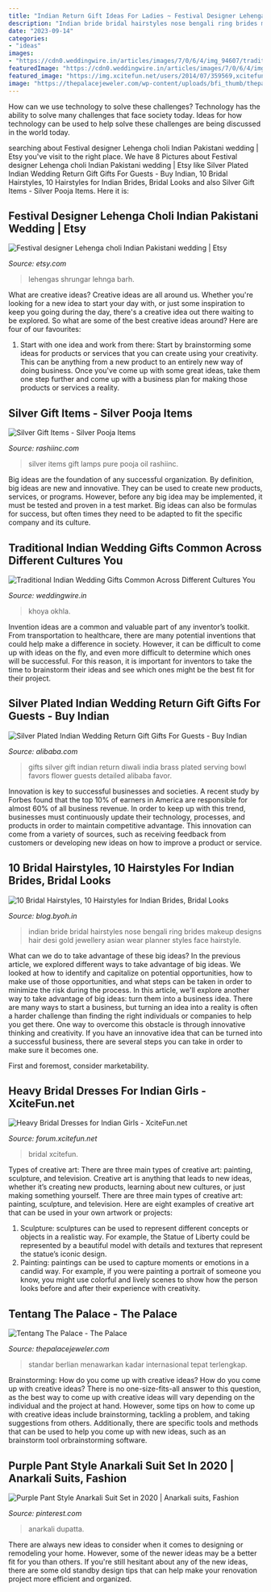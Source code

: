 ```yaml
---
title: "Indian Return Gift Ideas For Ladies ~ Festival Designer Lehenga Choli Indian Pakistani Wedding"
description: "Indian bride bridal hairstyles nose bengali ring brides makeup designs hair desi gold jewellery asian wear planner styles face hairstyle"
date: "2023-09-14"
categories:
- "ideas"
images:
- "https://cdn0.weddingwire.in/articles/images/7/0/6/4/img_94607/traditional-indian-wedding-gift-khoya-official-box-of-sweets.jpg"
featuredImage: "https://cdn0.weddingwire.in/articles/images/7/0/6/4/img_94607/traditional-indian-wedding-gift-khoya-official-box-of-sweets.jpg"
featured_image: "https://img.xcitefun.net/users/2014/07/359569,xcitefun-heavy-bridal-dress-5.jpg"
image: "https://thepalacejeweler.com/wp-content/uploads/bfi_thumb/thepalace_margocity_02-oa9cqghcaostg1x0wtvuq9xuty5efrkrw0yn4nxvos.jpg"
---
```



How can we use technology to solve these challenges?
Technology has the ability to solve many challenges that face society today. Ideas for how technology can be used to help solve these challenges are being discussed in the world today.

	

		
searching about Festival designer Lehenga choli Indian Pakistani wedding | Etsy you've visit to the right place. We have 8 Pictures about Festival designer Lehenga choli Indian Pakistani wedding | Etsy like Silver Plated Indian Wedding Return Gift Gifts For Guests - Buy Indian, 10 Bridal Hairstyles, 10 Hairstyles for Indian Brides, Bridal Looks and also Silver Gift Items - Silver Pooja Items. Here it is:
		
    
## Festival Designer Lehenga Choli Indian Pakistani Wedding | Etsy

<img loading=lazy src="https://i.etsystatic.com/26977331/r/il/cd409e/3018391176/il_fullxfull.3018391176_cfkg.jpg" onerror="this.onerror=null;this.src='https://tse4.mm.bing.net/th?id=OIP.58m-kKvPTGDzkf5xhOio6QHaLH&amp;pid=15.1';" alt="Festival designer Lehenga choli Indian Pakistani wedding | Etsy">

_Source: etsy.com_

>lehengas shrungar lehnga barh. 

	

What are creative ideas?
Creative ideas are all around us. Whether you're looking for a new idea to start your day with, or just some inspiration to keep you going during the day, there's a creative idea out there waiting to be explored. So what are some of the best creative ideas around? Here are four of our favourites: 
1. Start with one idea and work from there: Start by brainstorming some ideas for products or services that you can create using your creativity. This can be anything from a new product to an entirely new way of doing business. Once you've come up with some great ideas, take them one step further and come up with a business plan for making those products or services a reality. 


    
## Silver Gift Items - Silver Pooja Items

<img loading=lazy src="http://www.rashiinc.com/images/silver/DSCN1517.JPG" onerror="this.onerror=null;this.src='https://tse3.mm.bing.net/th?id=OIP.7323vQuxDadUzv3gcE-kZQHaFj&amp;pid=15.1';" alt="Silver Gift Items - Silver Pooja Items">

_Source: rashiinc.com_

>silver items gift lamps pure pooja oil rashiinc. 

	

Big ideas are the foundation of any successful organization. By definition, big ideas are new and innovative. They can be used to create new products, services, or programs. However, before any big idea may be implemented, it must be tested and proven in a test market. Big ideas can also be formulas for success, but often times they need to be adapted to fit the specific company and its culture.

    
## Traditional Indian Wedding Gifts Common Across Different Cultures You

<img loading=lazy src="https://cdn0.weddingwire.in/articles/images/7/0/6/4/img_94607/traditional-indian-wedding-gift-khoya-official-box-of-sweets.jpg" onerror="this.onerror=null;this.src='https://tse4.mm.bing.net/th?id=OIP.lyH2nZblkrw-GfKo5DsBkQHaGB&amp;pid=15.1';" alt="Traditional Indian Wedding Gifts Common Across Different Cultures You">

_Source: weddingwire.in_

>khoya okhla. 

	

Invention ideas are a common and valuable part of any inventor’s toolkit. From transportation to healthcare, there are many potential inventions that could help make a difference in society. However, it can be difficult to come up with ideas on the fly, and even more difficult to determine which ones will be successful. For this reason, it is important for inventors to take the time to brainstorm their ideas and see which ones might be the best fit for their project.

    
## Silver Plated Indian Wedding Return Gift Gifts For Guests - Buy Indian

<img loading=lazy src="https://sc01.alicdn.com/kf/UT8ar0IXTXaXXagOFbXD/161102917/UT8ar0IXTXaXXagOFbXD.jpg" onerror="this.onerror=null;this.src='https://tse4.mm.bing.net/th?id=OIP.FZftqY80y_fgw7LDEB__vwHaHa&amp;pid=15.1';" alt="Silver Plated Indian Wedding Return Gift Gifts For Guests - Buy Indian">

_Source: alibaba.com_

>gifts silver gift indian return diwali india brass plated serving bowl favors flower guests detailed alibaba favor. 

	

Innovation is key to successful businesses and societies. A recent study by Forbes found that the top 10% of earners in America are responsible for almost 60% of all business revenue. In order to keep up with this trend, businesses must continuously update their technology, processes, and products in order to maintain competitive advantage. This innovation can come from a variety of sources, such as receiving feedback from customers or developing new ideas on how to improve a product or service.

    
## 10 Bridal Hairstyles, 10 Hairstyles For Indian Brides, Bridal Looks

<img loading=lazy src="http://blog.byoh.in/wp-content/uploads/2016/06/f6d637f16dd70faa34e9d4e0eb336505-1.jpg" onerror="this.onerror=null;this.src='https://tse3.mm.bing.net/th?id=OIP.Na2yJ1g5YOv0vXTVoEsKmAHaLH&amp;pid=15.1';" alt="10 Bridal Hairstyles, 10 Hairstyles for Indian Brides, Bridal Looks">

_Source: blog.byoh.in_

>indian bride bridal hairstyles nose bengali ring brides makeup designs hair desi gold jewellery asian wear planner styles face hairstyle. 

	

What can we do to take advantage of these big ideas?
In the previous article, we explored different ways to take advantage of big ideas. We looked at how to identify and capitalize on potential opportunities, how to make use of those opportunities, and what steps can be taken in order to minimize the risk during the process. In this article, we'll explore another way to take advantage of big ideas: turn them into a business idea.
There are many ways to start a business, but turning an idea into a reality is often a harder challenge than finding the right individuals or companies to help you get there. One way to overcome this obstacle is through innovative thinking and creativity. If you have an innovative idea that can be turned into a successful business, there are several steps you can take in order to make sure it becomes one. 

First and foremost, consider marketability.

    
## Heavy Bridal Dresses For Indian Girls - XciteFun.net

<img loading=lazy src="https://img.xcitefun.net/users/2014/07/359569,xcitefun-heavy-bridal-dress-5.jpg" onerror="this.onerror=null;this.src='https://tse4.mm.bing.net/th?id=OIP._h3njKivHLMeouzac9PjpAHaLK&amp;pid=15.1';" alt="Heavy Bridal Dresses for Indian Girls - XciteFun.net">

_Source: forum.xcitefun.net_

>bridal xcitefun. 

	

Types of creative art: There are three main types of creative art: painting, sculpture, and television.
Creative art is anything that leads to new ideas, whether it’s creating new products, learning about new cultures, or just making something yourself. There are three main types of creative art: painting, sculpture, and television. Here are eight examples of creative art that can be used in your own artwork or projects: 
1. Sculpture: sculptures can be used to represent different concepts or objects in a realistic way. For example, the Statue of Liberty could be represented by a beautiful model with details and textures that represent the statue’s iconic design. 
2. Painting: paintings can be used to capture moments or emotions in a candid way. For example, if you were painting a portrait of someone you know, you might use colorful and lively scenes to show how the person looks before and after their experience with creativity. 

    
## Tentang The Palace - The Palace

<img loading=lazy src="https://thepalacejeweler.com/wp-content/uploads/bfi_thumb/thepalace_margocity_02-oa9cqghcaostg1x0wtvuq9xuty5efrkrw0yn4nxvos.jpg" onerror="this.onerror=null;this.src='https://tse3.mm.bing.net/th?id=OIP.R9nzXlDM-qntWmAutb2ccQHaDP&amp;pid=15.1';" alt="Tentang The Palace - The Palace">

_Source: thepalacejeweler.com_

>standar berlian menawarkan kadar internasional tepat terlengkap. 

	

Brainstorming: How do you come up with creative ideas?
How do you come up with creative ideas?
There is no one-size-fits-all answer to this question, as the best way to come up with creative ideas will vary depending on the individual and the project at hand. However, some tips on how to come up with creative ideas include brainstorming, tackling a problem, and taking suggestions from others. Additionally, there are specific tools and methods that can be used to help you come up with new ideas, such as an brainstorm tool orbrainstorming software.

    
## Purple Pant Style Anarkali Suit Set In 2020 | Anarkali Suits, Fashion

<img loading=lazy src="https://i.pinimg.com/originals/65/db/6a/65db6acaae5bec50c31ec236bdaccdf1.jpg" onerror="this.onerror=null;this.src='https://tse3.mm.bing.net/th?id=OIP.3ofTxNItWpcH0Suki03howHaLH&amp;pid=15.1';" alt="Purple Pant Style Anarkali Suit Set in 2020 | Anarkali suits, Fashion">

_Source: pinterest.com_

>anarkali dupatta. 

	

There are always new ideas to consider when it comes to designing or remodeling your home. However, some of the newer ideas may be a better fit for you than others. If you're still hesitant about any of the new ideas, there are some old standby design tips that can help make your renovation project more efficient and organized.

